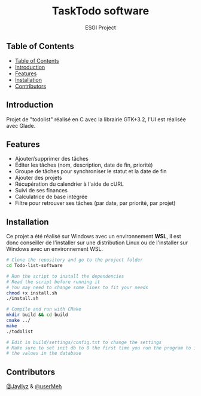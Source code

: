 <h1 align="center"> TaskTodo software </h1>

<p align="center">
  ESGI Project
</p>

<!-- START doctoc generated TOC please keep comment here to allow auto update -->
<!-- DON'T EDIT THIS SECTION, INSTEAD RE-RUN doctoc TO UPDATE -->

## Table of Contents

- [Table of Contents](#table-of-contents)
- [Introduction](#introduction)
- [Features](#features)
- [Installation](#installation)
- [Contributors](#contributors)

<!-- END doctoc generated TOC please keep comment here to allow auto update -->

## Introduction

Projet de "todolist" réalisé en C avec la librairie GTK+3.2, l'UI est réalisée avec Glade.

## Features

- Ajouter/supprimer des tâches
- Éditer les tâches (nom, description, date de fin, priorité)
- Groupe de tâches pour synchroniser le statut et la date de fin
- Ajouter des projets
- Récupération du calendrier à l'aide de cURL
- Suivi de ses finances
- Calculatrice de base intégrée
- Filtre pour retrouver ses tâches (par date, par priorité, par projet)

## Installation

Ce projet a été réalisé sur Windows avec un environnement **WSL**, il est donc conseiller de l'installer sur une distribution Linux ou de l'installer sur Windows avec un environnement WSL.

```bash
# Clone the repository and go to the project folder
cd Todo-list-software

# Run the script to install the dependencies
# Read the script before running it
# You may need to change some lines to fit your needs
chmod +x install.sh
./install.sh

# Compile and run with CMake
mkdir build && cd build
cmake ../
make
./todolist

# Edit in build/settings/config.txt to change the settings
# Make sure to set init db to 0 the first time you run the program to insert
# the values in the database
```

## Contributors

[@Jayllyz](https://github.com/Jayllyz) & [@userMeh](https://github.com/userMeh)
